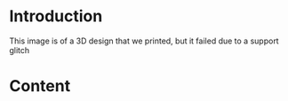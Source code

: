 # Introduction #
This image is of a 3D design that we printed, but it failed due to a support glitch

# Content #
